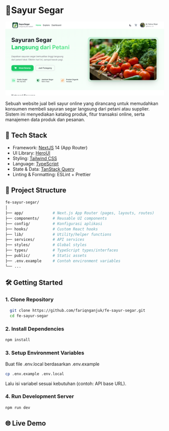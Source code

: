 # 🥬Sayur Segar

![App Screenshot](./public/images/ss.png)

Sebuah website jual beli sayur online yang dirancang untuk memudahkan konsumen membeli sayuran segar langsung dari petani atau supplier. Sistem ini menyediakan katalog produk, fitur transaksi online, serta manajemen data produk dan pesanan.

## 🚀 Tech Stack

- Framework: [NextJS](https://nextjs.org/) 14 (App Router)
- UI Library: [HeroUI](https://www.heroui.com/)
- Styling: [Tailwind CSS](https://tailwindcss.com/)
- Language: [TypeScript](https://www.typescriptlang.org/)
- State & Data: [TanStack Query](https://tanstack.com/query/docs)
- Linting & Formatting: ESLint + Prettier

## 📂 Project Structure

```bash
fe-sayur-segar/
│
├── app/             # Next.js App Router (pages, layouts, routes)
├── components/      # Reusable UI components
├── config/          # Konfigurasi aplikasi
├── hooks/           # Custom React hooks
├── lib/             # Utility/helper functions
├── services/        # API services
├── styles/          # Global styles
├── types/           # TypeScript types/interfaces
├── public/          # Static assets
├── .env.example     # Contoh environment variables
└── ...
```

## 🛠️ Getting Started

### 1. Clone Repository

```bash
  git clone https://github.com/fariqnganjuk/fe-sayur-segar.git
  cd fe-sayur-segar
```

### 2. Install Dependencies

```bash
npm install
```

### 3. Setup Environment Variables

Buat file .env.local berdasarkan .env.example

```bash
cp .env.example .env.local
```

Lalu isi variabel sesuai kebutuhan (contoh: API base URL).

### 4. Run Development Server

```bash
npm run dev
```

## 🌐 Live Demo

